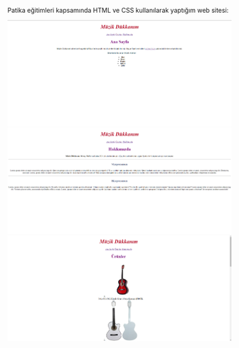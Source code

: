 Patika eğitimleri kapsamında HTML ve CSS kullanılarak yaptığım web sitesi:

<img src="img/mdanasayfa.png" alt="anasayfa">

<img src="img/mdhakkimizda.png" alt="hakkimizda">

<img src="img/mdurunler.png" alt="urunler">
